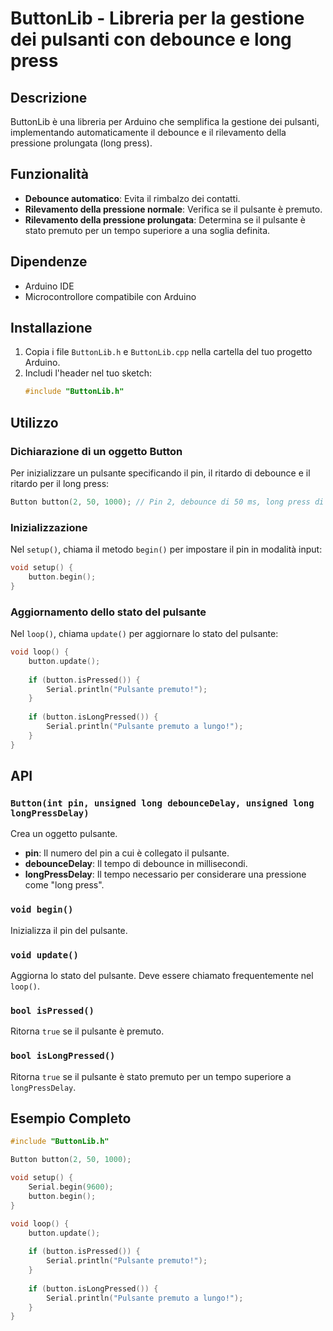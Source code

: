 # ButtonLib - Libreria per la gestione dei pulsanti con debounce e long press

## Descrizione
ButtonLib è una libreria per Arduino che semplifica la gestione dei pulsanti, implementando automaticamente il debounce e il rilevamento della pressione prolungata (long press).

## Funzionalità
- **Debounce automatico**: Evita il rimbalzo dei contatti.
- **Rilevamento della pressione normale**: Verifica se il pulsante è premuto.
- **Rilevamento della pressione prolungata**: Determina se il pulsante è stato premuto per un tempo superiore a una soglia definita.

## Dipendenze
- Arduino IDE
- Microcontrollore compatibile con Arduino

## Installazione
1. Copia i file `ButtonLib.h` e `ButtonLib.cpp` nella cartella del tuo progetto Arduino.
2. Includi l'header nel tuo sketch:
   ```cpp
   #include "ButtonLib.h"
   ```

## Utilizzo
### Dichiarazione di un oggetto Button
Per inizializzare un pulsante specificando il pin, il ritardo di debounce e il ritardo per il long press:
```cpp
Button button(2, 50, 1000); // Pin 2, debounce di 50 ms, long press di 1000 ms
```

### Inizializzazione
Nel `setup()`, chiama il metodo `begin()` per impostare il pin in modalità input:
```cpp
void setup() {
    button.begin();
}
```

### Aggiornamento dello stato del pulsante
Nel `loop()`, chiama `update()` per aggiornare lo stato del pulsante:
```cpp
void loop() {
    button.update();
    
    if (button.isPressed()) {
        Serial.println("Pulsante premuto!");
    }
    
    if (button.isLongPressed()) {
        Serial.println("Pulsante premuto a lungo!");
    }
}
```

## API
### `Button(int pin, unsigned long debounceDelay, unsigned long longPressDelay)`
Crea un oggetto pulsante.
- **pin**: Il numero del pin a cui è collegato il pulsante.
- **debounceDelay**: Il tempo di debounce in millisecondi.
- **longPressDelay**: Il tempo necessario per considerare una pressione come "long press".

### `void begin()`
Inizializza il pin del pulsante.

### `void update()`
Aggiorna lo stato del pulsante. Deve essere chiamato frequentemente nel `loop()`.

### `bool isPressed()`
Ritorna `true` se il pulsante è premuto.

### `bool isLongPressed()`
Ritorna `true` se il pulsante è stato premuto per un tempo superiore a `longPressDelay`.

## Esempio Completo
```cpp
#include "ButtonLib.h"

Button button(2, 50, 1000);

void setup() {
    Serial.begin(9600);
    button.begin();
}

void loop() {
    button.update();
    
    if (button.isPressed()) {
        Serial.println("Pulsante premuto!");
    }
    
    if (button.isLongPressed()) {
        Serial.println("Pulsante premuto a lungo!");
    }
}
```

